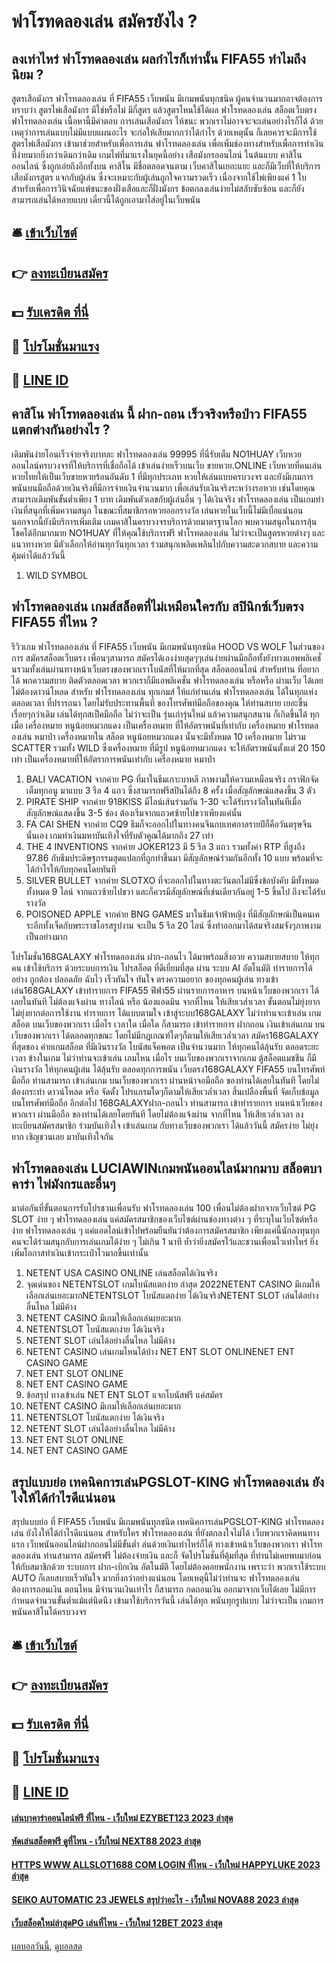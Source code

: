 # ฟาโรทดลองเล่น สมัครยังไง ?
## ลงเท่าไหร่ ฟาโรทดลองเล่น ผลกำไรก็เท่านั้น FIFA55 ทำไมถึงนิยม ?
สูตรเสือมังกร ฟาโรทดลองเล่น ที่ FIFA55 เว็บพนัน มีเกมพนันทุกชนิด ผู้คนจำนวนมากอาจต้องการทราบว่า สูตรไพ่เสือมังกร มีใช่หรือไม่ มีกี่สูตร แล้วสูตรไหนใช้ได้ผล ฟาโรทดลองเล่น สล็อตเว็บตรง ฟาโรทดลองเล่น เนื้อหานี้มีคำตอบ การเล่นเสือมังกร ให้ชนะ พวกเราไม่อาจจะจะเล่นอย่างไรก็ได้ ด้วยเหตุว่าการเล่นแบบไม่มีแบบแผนอะไร จะก่อให้เสียมากกว่าได้กำไร ด้วยเหตุนั้น ก็เลยควรจะมีการใช้ สูตรไพ่เสือมังกร เข้ามาช่วยสำหรับเพื่อการเล่น ฟาโรทดลองเล่น เพื่อเพิ่มช่องทางสำหรับเพื่อการทำเงินที่ง่ายมากยิ่งกว่าเดิมกว่าเดิม
เกมไพ่ที่มาแรงในยุคนี้อย่าง เสือมังกรออนไลน์ ในต้นแบบ คาสิโนออนไลน์ ซึ่งถูกเอ่ยถึงอีกทั้งบน คาสิโน มีชื่อตลอดจนตาม เว็บคาสิโนเยอะแยะ และก็มีเว็บที่ให้บริการ เสือมังกรสูตร แจกกับผู้เล่น ซึ่งจะเหมาะกับผู้เล่นถูกใจความรวดเร็ว เนื่องจากใช้ไพ่เพียงแค่ 1 ใบสำหรับเพื่อการวินิจฉัยแพ้ชนะของฝั่งเสือและก็ฝั่งมังกร ข้อตกลงเล่นง่ายไม่สลับซับซ้อน และก็ยังสามารถเล่นได้หลายแบบ เดี๋ยวนี้ได้ถูกเอามาใส่อยู่ในเว็บพนัน

## 🛎 [เข้าเว็บไซต์](https://bit.ly/3SdLNi2)
## 👉 [ลงทะเบียนสมัคร](https://bit.ly/3SdLNi2)
## 💵 [รับเครดิต ที่นี่](https://bit.ly/3dyRKHj)
## 👑 [โปรโมชั่นมาแรง](https://bit.ly/3dyRKHj)
## 📱 [LINE ID](https://bit.ly/3dyRKHj)

## คาสิโน ฟาโรทดลองเล่น นี้ ฝาก-ถอน เร็วจริงหรือป่าว FIFA55 แตกต่างกันอย่างไร ?
เดิมพันง่ายโอนเร็วจ่ายจริงบาทละ ฟาโรทดลองเล่น 99995 ที่นี่รับเต็ม NO1HUAY เว็บหวยออนไลน์ครบวงจรที่ให้บริการที่เชื่อถือได้ เข้าเล่นง่ายเร็วบนเว็บ ขายหวย.ONLINE เว็บหวยที่คนเล่นหวยไทยให้เป็นเว็บขายหวยร้อนอันดับ 1 ที่มีทุกประเภท หวยให้เล่นแบบครบวงจร และยังมีเกมการพนันบนมือถือด้วยเงินจริงที่มีการจ่ายเงินจำนวนมาก เพื่อเล่นรับเงินจริงระหว่างรอหวย เช่นโดยคุณสามารถเดิมพันขั้นต่ำเพียง 1 บาท เดิมพันตัวเลขกับผู้เล่นอื่น ๆ ได้เงินจริง ฟาโรทดลองเล่น เป็นเกมทำเงินที่สนุกที่เพิ่มความสนุก ในขณะที่สมาชิกรอหวยออกรางวัล เล่นหวยในเว็บนี้ไม่มีเบื่อแน่นอน นอกจากนี้ยังมีบริการเพิ่มเติม เกมคาสิโนครบวงจรบริการด้วยมาตรฐานโลก พบความสนุกในการลุ้นโชคได้อีกมากมาย NO1HUAY ที่ให้คุณใช้บริการฟรี ฟาโรทดลองเล่น ไม่ว่าจะเป็นสูตรหวยต่างๆ และแนวทางหวย มีตัวเลือกให้อ่านทุกวันทุกเวลา ร่วมสนุกเพลิดเพลินไปกับความสะดวกสบาย และความคุ้มค่าได้แล้ววันนี้
1. WILD SYMBOL

## ฟาโรทดลองเล่น เกมส์สล็อตที่ไม่เหมือนใครกับ สปินิกซ์เว็บตรง FIFA55 ที่ไหน ?
รีวิวเกม ฟาโรทดลองเล่น ที่ FIFA55 เว็บพนัน มีเกมพนันทุกชนิด HOOD VS WOLF ในส่วนของการ สมัครสล็อตเว็บตรง เพื่อนๆสามารถ สมัครได้เองง่ายสุดๆๆเล่นง่ายผ่านมือถือทั้งยังทางแอพพลิเคชั่นรวมทั้งเล่นผ่านทางหน้าเว็บตรงของพวกเราโบนัสที่ให้มากที่สุด สล็อตออนไลน์ สำหรับท่าน ที่อยากได้ พกความสบาย ติดตัวตลอดเวลา พวกเราก็มีแอพลิเคชั่น ฟาโรทดลองเล่น หรือหรือ ผ่านเว็บ ได้เลย ไม่ต้องดาวน์โหลด สำหรับ ฟาโรทดลองเล่น ทุกเกมส์ ให้แก่ท่านเล่น ฟาโรทดลองเล่น ได้ในทุกแห่ง ตลอดเวลา ที่ปรารถนา โดยไม่รับประทานพื้นที่ ของโทรศัพท์มือถือของคุณ ให้ท่านสบาย เยอะขึ้นเรื่อยๆกว่าเดิม เล่นได้ทุกสเป็คมือถือ ไม่ว่าจะเป็น รุ่นเก่ารุ่นใหม่ แล้วความสนุกสนาน ก็เกิดขึ้นได้ ทุกเมื่อ
เครื่องหมาย หนูน้อยหมวกแดง เป็นเครื่องหมาย ที่ให้อัตราพนันที่เท่ากับ เครื่องหมาย ฟาโรทดลองเล่น หมาป่า
เครื่องหมายใน สล็อต หนูน้อยหมวกแดง นั้นจะมีทั้งหมด 10 เครื่องหมาย ไม่รวม SCATTER รวมทั้ง WILD ซึ่งเครื่องหมาย ที่มีรูป หนูน้อยหมวกแดง จะให้อัตราพนันตั้งแต่ 20 150 เท่า เป็นเครื่องหมายที่ให้อัตราการพนันเท่ากับ เครื่องหมาย หมาป่า
1. BALI VACATION จากค่าย PG ที่มาในธีมเกาะบาหลี ภาพงามให้ความเหมือนจริง กราฟิกจัดเต็มทุกอนู มาแบบ 3 รีล 4 แถว ซึ่งสามารถฟรีสปินได้ถึง 8 ครั้ง เมื่อสัญลักษณ์แสดงขึ้น 3 ตัว
2. PIRATE SHIP จากค่าย 918KISS มีไลน์เส้นร่วมกัน 1-30 จะได้รับรางวัลในทันทีเมื่อสัญลักษณ์แสดงขึ้น 3-5 ช่อง ต้องเริ่มจากแถวศซ้ายไปขวาเพียงแค่นั้น
3. FA CAI SHEN จากค่าย CQ9 ธีมก็จะออกไปในทางคนจีนกบเทศกาลรายปีก็คือวันตรุษจีนนั่นเอง เกมทำเงินมหาบันเทิงใจที่รับตัวคูณได้มากถึง 27 เท่า
4. THE 4 INVENTIONS จากค่าย JOKER123 มี 5 รีล 3 แถว รวมทั้งค่า RTP ที่สูงถึง 97.86 กับธีมประดิษฐกรรมสุดแปลกที่ถูกทำขึ้นมา มีสัญลักษณ์ร่วมกันอีกทั้ง 10 แบบ พร้อมที่จะได้กำไรให้กับทุกคนโดยทันที
5. SILVER BULLET จากค่าย SLOTXO ที่จะออกไปในทางตะวันตกไม่มีซึ่งข้อบังคับ มีทั้งหมดทั้งหมด 9 ไลน์ จากแถวซ้ายไปขวา และก็ควรมีสัญลักษณ์ที่เช่นเดียวกันอยู่ 1-5 ขึ้นไป ถึงจะได้รับรางวัล
6. POISONED APPLE จากค่าย BNG GAMES มาในธีมเจ้าฟ้าหญิง ที่มีสัญลักษณ์เป็นคนเคระอีกทั้งเจ็ดกับพระราชโอรสรูปงาม จะเป็น 5 รีล 20 ไลน์ ซึ่งทำออกมาได้สมจริงสมจังๆภาพงามเป็นอย่างมาก

โปรโมชั่น168GALAXY ฟาโรทดลองเล่น ฝาก-ถอนไว ได้มาพร้อมสิ่งอวย ความสบายสบาย ให้ทุกคน เข้าใช้บริการ ด้วยระบบการเงิน โปรสล็อต ที่ดีเยี่ยมที่สุด ผ่าน ระบบ AI อัตโนมัติ ทำรายการได้อย่าง ถูกต้อง ปลอดภัย ฉับไว เร็วทันใจ ทันใจ ตรงความอยาก ของทุกคนผู้เล่น ทางเข้าเล่น168GALAXY เข้าทำรายการ FIFA55 ฟีฟ่า55 ผ่านรายการอาหาร บนหน้าเว็บของพวกเรา ได้เลยในทันที ไม่ต้องแจ้งผ่าน ทางไลน์ หรือ น้องแอดมิน จากที่ไหน ให้เสียเวล่ำเวลา ขั้นตอนไม่ยุ่งยาก ไม่ยุ่งยากต่อการใช้งาน ทำรายการ ได้แบบตามใจ เข้าสู่ระบบ168GALAXY ไม่ว่าท่านจะเข้าเล่น เกมสล็อต บนเว็บของพวกเรา เมื่อไร เวลาใด เมื่อใด ก็สามารถ เข้าทำรายการ ฝากถอน เงินเข้าเล่นเกม บนเว็บของพวกเรา ได้ตลอดทุกขณะ โดยไม่มีกฎเกณฑ์ใดๆก็ตามให้เสียเวล่ำเวลา
สมัคร168GALAXY ที่สุดของ ค่ายเกมสล็อต ที่มีเงินรางวัล โบนัสแจ็คพอต เป็นจำนวนมาก ให้ทุกคนได้ลุ้นรับ ตลอดระยะเวลา ข้างในเกม ไม่ว่าท่านจะเข้าเล่น เกมไหน เมื่อไร บนเว็บของพวกเราจากเกม ตู้สล็อตแมชชีน ก็มีเงินรางวัล ให้ทุกคนผู้เล่น ได้ลุ้นรับ ตลอดทุกการพนัน เว็บตรง168GALAXY FIFA55 บนโทรศัพท์มือถือ ท่านสามารถ เข้าเล่นเกม บนเว็บของพวกเรา ผ่านหน้าจอมือถือ ของท่านได้เลยในทันที โดยไม่ต้องกระทำ ดาวน์โหลด หรือ จัดตั้ง โปรแกรมใดๆก็ตามให้เสียเวล่ำเวลา สิ้นเปลืองพื้นที่ จัดเก็บข้อมูล บนโทรศัพท์มือถือ อีกต่อไป 168GALAXYฝาก-ถอนไว ท่านสามารถ เข้าทำรายการ บนหน้าเว็บของพวกเรา ผ่านมือถือ ของท่านได้เลยโดยทันที โดยไม่ต้องแจ้งผ่าน จากที่ไหน ให้เสียเวล่ำเวลา ลงทะเบียนสมัครสมาชิก ร่วมบันเทิงใจ เข้าเล่นเกม กับทางเว็บของพวกเรา ได้แล้ววันนี้ สมัครง่าย ไม่ยุ่งยาก เชิญชวนเลย มาบันเทิงใจกัน

## ฟาโรทดลองเล่น LUCIAWINเกมพนันออนไลน์มากมาบ สล็อตบาคาร่า ไพ่มังกรและอื่นๆ
มาต่อกันที่ขั้นตอนการรับโปรชวนเพื่อนรับ ฟาโรทดลองเล่น 100 เพื่อนไม่ต้องฝากจากเว็บไซต์ PG SLOT ง่าย ๆ ฟาโรทดลองเล่น แค่สมัครสมาชิกของเว็บไซต์ผ่านช่องทางต่าง ๆ ที่ระบุในเว็บไซต์หรือง่าย ฟาโรทดลองเล่น ๆ แค่แอดไลน์เข้าไปพร้อมยืนยันว่าต้องการสมัครสมาชิก เพียงแค่นี้นักลงทุนทุกคนจะได้ร่วมสนุกกับการเล่นเกมได้ง่าย ๆ ไม่เกิน 1 นาที ย้ำว่ายิ่งสมัครไว้และชวนเพื่อนไวเท่าไหร่ ยิ่งเพิ่มโอกาสทำเงินเข้ากระเป๋าไวมากขึ้นเท่านั้น
1. NETENT USA CASINO ONLINE เล่นสล็อตได้เงินจริง
2. จุดเด่นของ NETENTSLOT เกมโบนัสแตกง่าย ล่าสุด 2022NETENT CASINO มีเกมให้เลือกเล่นเยอะมากNETENTSLOT โบนัสแตกง่าย ได้เงินจริงNETENT SLOT เล่นได้อย่างลื่นไหล ไม่มีค้าง
3. NETENT CASINO มีเกมให้เลือกเล่นเยอะมาก
4. NETENTSLOT โบนัสแตกง่าย ได้เงินจริง
5. NETENT SLOT เล่นได้อย่างลื่นไหล ไม่มีค้าง
6. NETENT CASINO เล่นเกมไหนได้บ้าง NET ENT SLOT ONLINENET ENT CASINO GAME
7. NET ENT SLOT ONLINE
8. NET ENT CASINO GAME
9. ข้อสรุป ทางเข้าเล่น NET ENT SLOT แจกโบนัสฟรี แค่สมัคร
10. NETENT CASINO มีเกมให้เลือกเล่นเยอะมาก
11. NETENTSLOT โบนัสแตกง่าย ได้เงินจริง
12. NETENT SLOT เล่นได้อย่างลื่นไหล ไม่มีค้าง
13. NET ENT SLOT ONLINE
14. NET ENT CASINO GAME

## สรุปแบบย่อ เทคนิคการเล่นPGSLOT-KING ฟาโรทดลองเล่น ยังไงให้ได้กำไรดีแน่นอน
สรุปแบบย่อ ที่ FIFA55 เว็บพนัน มีเกมพนันทุกชนิด เทคนิคการเล่นPGSLOT-KING ฟาโรทดลองเล่น ยังไงให้ได้กำไรดีแน่นอน สำหรับใคร ฟาโรทดลองเล่น ที่ยังตกลงใจไม่ได้ เว็บพวกเราคิดหนทางแรก เว็บพนันออนไลน์ฝากถอนไม่มีขั้นต่ำ ล่นด้วยเงินเท่าไหร่ก็ได้ ทางเข้าหน้าเว็บของพวกเรา ฟาโรทดลองเล่น ท่านสามารถ สมัครฟรี ไม่ต้องจ่ายเงิน และก็ จัดโปรโมชั่นที่คุ้มที่สุด ที่ท่านไม่เคยพบมาก่อน ให้กับสมาชิกด้วย ระบบการ ฝาก-เบิกเงิน อัตโนมัติ โดยไม่ต้องคอยพนักงาน เพราะว่า พวกเราใช้ระบบ AUTO ก็เลยสบายเร็วทันใจ มากยิ่งกว่าอย่างแน่นอน โดยเหตุนี้ไม่ว่าท่านจะ ฟาโรทดลองเล่น ต้องการถอนเงิน ตอนไหน มีจำนวนเงินเท่าไร ก็สามารถ กดถอนเงิน ออกมาจากเว็บได้เลย ไม่มีการกำหนดจำนวนขั้นต่ำแม้แต่นิดนึง เข้ามาใช้บริการวันนี้ เล่นได้ทุก พนันทุกรูปแบบ ไม่ว่าจะเป็น เกมการพนันคาสิโนได้ครบวงจร

## 🛎 [เข้าเว็บไซต์](https://bit.ly/3SdLNi2)
## 👉 [ลงทะเบียนสมัคร](https://bit.ly/3SdLNi2)
## 💵 [รับเครดิต ที่นี่](https://bit.ly/3dyRKHj)
## 👑 [โปรโมชั่นมาแรง](https://bit.ly/3dyRKHj)
## 📱 [LINE ID](https://bit.ly/3dyRKHj)

#### [เล่นบาคาร่าออนไลน์ฟรี ที่ไหน - เว็บใหม่ EZYBET123 2023 ล่าสุด](https://atom.io/themes/เล่นบาคาร่าออนไลน์ฟรี%20ที่ไหน%20-%20เว็บใหม่%20ezybet123%202023%20ล่าสุด)
#### [หัดเล่นสล็อตฟรี ดูที่ไหน - เว็บใหม่ NEXT88 2023 ล่าสุด](https://atom.io/themes/หัดเล่นสล็อตฟรี%20ดูที่ไหน%20-%20เว็บใหม่%20next88%202023%20ล่าสุด)
#### [HTTPS WWW ALLSLOT1688 COM LOGIN ที่ไหน - เว็บใหม่ HAPPYLUKE 2023 ล่าสุด](https://atom.io/themes/https%20www%20allslot1688%20com%20login%20ที่ไหน%20-%20เว็บใหม่%20happyluke%202023%20ล่าสุด)
#### [SEIKO AUTOMATIC 23 JEWELS สรุปว่าอะไร - เว็บใหม่ NOVA88 2023 ล่าสุด](https://atom.io/themes/seiko%20automatic%2023%20jewels%20สรุปว่าอะไร%20-%20เว็บใหม่%20nova88%202023%20ล่าสุด)
#### [เว็บสล็อตใหม่ล่าสุดPG เล่นที่ไหน - เว็บใหม่ 12BET 2023 ล่าสุด](https://atom.io/themes/เว็บสล็อตใหม่ล่าสุดpg%20เล่นที่ไหน%20-%20เว็บใหม่%2012bet%202023%20ล่าสุด)

[ผลบอลวันนี้](https://siamsport.tv "ผลบอลวันนี้"), [ดูบอลสด](https://siamsport.tv/ดูบอลสด "ดูบอลสด")